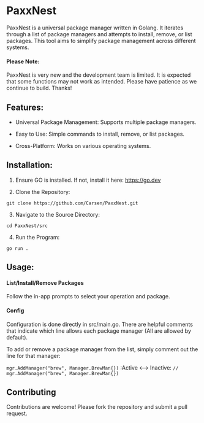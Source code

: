 <h1>PaxxNest</h1>

PaxxNest is a universal package manager written in Golang. It iterates through a list of package managers and attempts to install, remove, or list packages. This tool aims to simplify package management across different systems.

<h4>Please Note: </h4>

<p>PaxxNest is very new and the development team is limited. It is expected that some functions may not work as intended. Please have patience as we continue to build. Thanks!</p>

<h2>Features:</h2>

- Universal Package Management: Supports multiple package managers.

- Easy to Use: Simple commands to install, remove, or list packages.

- Cross-Platform: Works on various operating systems.

<h2>Installation:</h2>

1. Ensure GO is installed. If not, install it here: https://go.dev

2. Clone the Repository:

`git clone https://github.com/Carsen/PaxxNest.git`

3. Navigate to the Source Directory:

`cd PaxxNest/src`

4. Run the Program:

`go run .`

<h2>Usage:</h2>

<h4>List/Install/Remove Packages</h4>

Follow the in-app prompts to select your operation and package.

<h4>Config</h4>

Configuration is done directly in src/main.go. There are helpful comments that indicate which line allows each package manager (All are allowed by default).

To add or remove a package manager from the list, simply comment out the line for that manager:

`mgr.AddManager("brew", Manager.BrewMan{})` :Active <--> Inactive: `// mgr.AddManager("brew", Manager.BrewMan{})`

<h2>Contributing</h2>

Contributions are welcome! Please fork the repository and submit a pull request.
